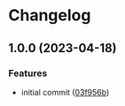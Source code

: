 # Changelog

## 1.0.0 (2023-04-18)


### Features

* initial commit ([03f956b](https://github.com/rolehippie/lutris/commit/03f956b61f6fae4104af6e99e50086adc686c350))
